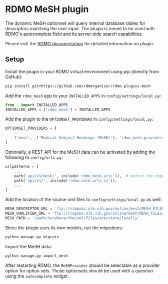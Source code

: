 RDMO MeSH plugin
================

The dynamic MeSH optionset will query internal database tables for descriptors matching the user input. The plugin is meant to be used with RDMO's autocomplete field and its server-side search capabilities.

Please visit the [RDMO documentation](https://rdmo.readthedocs.io/en/latest/configuration/plugins.html#optionset-providers) for detailed information on plugin.


Setup
-----

Install the plugin in your RDMO virtual environment using pip (directly from GitHub):

```bash
pip install git+https://github.com/rdmorganiser/rdmo-plugins-mesh
```

Add the `rdmo_mesh` app to your `INSTALLED_APPS` in `config/settings/local.py`:

```python
from . import INSTALLED_APPS
INSTALLED_APPS = ['rdmo_mesh'] + INSTALLED_APPS
```

Add the plugin to the `OPTIONSET_PROVIDERS` in `config/settings/local.py`:

```python
OPTIONSET_PROVIDERS = [
    ...
    ('mesh', _('Medical Subject Headings (MeSH)'), 'rdmo_mesh.providers.MeSHProvider'),
]
```

Optionally, a REST API for the MeSH data can be activated by adding the following to `config/urls.py`:

```python
urlpatterns = [
    ...
    path('api/v1/mesh/', include('rdmo_mesh.urls')),  # before the regular RDMO API!
    path('api/v1/', include('rdmo.core.urls.v1')),
    ...
]
```

Add the locaton of the source xml files to `config/settings/local.py` as well:

```python
MESH_DESCRIPTOR_URL = 'ftp://nlmpubs.nlm.nih.gov/online/mesh/MESH_FILES/xmlmesh/desc2021.xml'
MESH_QUALIFIER_URL = 'ftp://nlmpubs.nlm.nih.gov/online/mesh/MESH_FILES/xmlmesh/qual2021.xml'
MESH_PATH = '/path/to/where/the/xml/files/are/store/locally'
```

Since the plugin uses its own models, run the migrations:

```bash
python manage.py migrate
```

Import the MeSH data:

```bash
python manage.py import_mesh
```

After restarting RDMO, the `MeSHProvider` should be selectable as a provider option for option sets. Those optionsets should be used with a question using the `autocomplete` widget.
